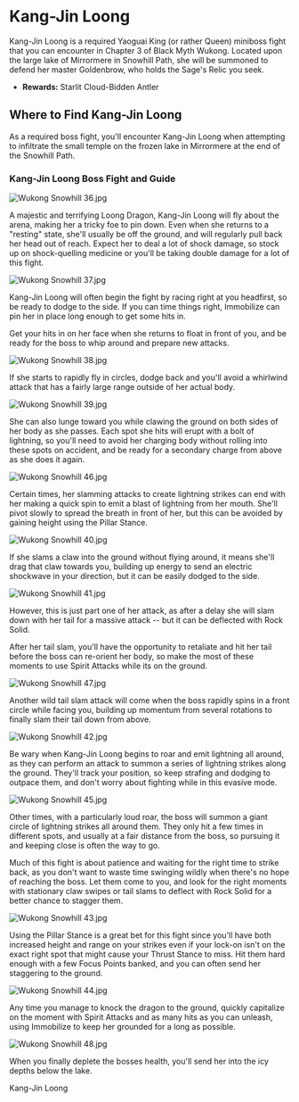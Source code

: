 # Kang-Jin Loong

Kang-Jin Loong is a required Yaoguai King (or rather Queen) miniboss fight that you can encounter in Chapter 3 of Black Myth Wukong. Located upon the large lake of Mirrormere in Snowhill Path, she will be summoned to defend her master Goldenbrow, who holds the Sage's Relic you seek. 

  * **Rewards:** Starlit Cloud-Bidden Antler 

## Where to Find Kang-Jin Loong

As a required boss fight, you'll encounter Kang-Jin Loong when attempting to infiltrate the small temple on the frozen lake in Mirrormere at the end of the Snowhill Path. 

### Kang-Jin Loong Boss Fight and Guide

![Wukong Snowhill 36.jpg](https://oyster.ignimgs.com/mediawiki/apis.ign.com/black-myth-wukong/9/9a/Wukong_Snowhill_36.jpg)

A majestic and terrifying Loong Dragon, Kang-Jin Loong will fly about the arena, making her a tricky foe to pin down. Even when she returns to a "resting" state, she'll usually be off the ground, and will regularly pull back her head out of reach. Expect her to deal a lot of shock damage, so stock up on shock-quelling medicine or you'll be taking double damage for a lot of this fight. 

![Wukong Snowhill 37.jpg](https://oyster.ignimgs.com/mediawiki/apis.ign.com/black-myth-wukong/9/9c/Wukong_Snowhill_37.jpg)

Kang-Jin Loong will often begin the fight by racing right at you headfirst, so be ready to dodge to the side. If you can time things right, Immobilize can pin her in place long enough to get some hits in. 

Get your hits in on her face when she returns to float in front of you, and be ready for the boss to whip around and prepare new attacks. 

![Wukong Snowhill 38.jpg](https://oyster.ignimgs.com/mediawiki/apis.ign.com/black-myth-wukong/f/ff/Wukong_Snowhill_38.jpg)

If she starts to rapidly fly in circles, dodge back and you'll avoid a whirlwind attack that has a fairly large range outside of her actual body. 

![Wukong Snowhill 39.jpg](https://oyster.ignimgs.com/mediawiki/apis.ign.com/black-myth-wukong/c/c7/Wukong_Snowhill_39.jpg)

She can also lunge toward you while clawing the ground on both sides of her body as she passes. Each spot she hits will erupt with a bolt of lightning, so you'll need to avoid her charging body without rolling into these spots on accident, and be ready for a secondary charge from above as she does it again. 

![Wukong Snowhill 46.jpg](https://oyster.ignimgs.com/mediawiki/apis.ign.com/black-myth-wukong/c/c3/Wukong_Snowhill_46.jpg)

Certain times, her slamming attacks to create lightning strikes can end with her making a quick spin to emit a blast of lightning from her mouth. She'll pivot slowly to spread the breath in front of her, but this can be avoided by gaining height using the Pillar Stance. 

![Wukong Snowhill 40.jpg](https://oyster.ignimgs.com/mediawiki/apis.ign.com/black-myth-wukong/8/87/Wukong_Snowhill_40.jpg)

If she slams a claw into the ground without flying around, it means she'll drag that claw towards you, building up energy to send an electric shockwave in your direction, but it can be easily dodged to the side. 

![Wukong Snowhill 41.jpg](https://oyster.ignimgs.com/mediawiki/apis.ign.com/black-myth-wukong/f/fc/Wukong_Snowhill_41.jpg)

However, this is just part one of her attack, as after a delay she will slam down with her tail for a massive attack -- but it can be deflected with Rock Solid. 

After her tail slam, you'll have the opportunity to retaliate and hit her tail before the boss can re-orient her body, so make the most of these moments to use Spirit Attacks while its on the ground. 

![Wukong Snowhill 47.jpg](https://oyster.ignimgs.com/mediawiki/apis.ign.com/black-myth-wukong/6/66/Wukong_Snowhill_47.jpg)

Another wild tail slam attack will come when the boss rapidly spins in a front circle while facing you, building up momentum from several rotations to finally slam their tail down from above. 

![Wukong Snowhill 42.jpg](https://oyster.ignimgs.com/mediawiki/apis.ign.com/black-myth-wukong/4/44/Wukong_Snowhill_42.jpg)

Be wary when Kang-Jin Loong begins to roar and emit lightning all around, as they can perform an attack to summon a series of lightning strikes along the ground. They'll track your position, so keep strafing and dodging to outpace them, and don't worry about fighting while in this evasive mode. 

![Wukong Snowhill 45.jpg](https://oyster.ignimgs.com/mediawiki/apis.ign.com/black-myth-wukong/e/eb/Wukong_Snowhill_45.jpg)

Other times, with a particularly loud roar, the boss will summon a giant circle of lightning strikes all around them. They only hit a few times in different spots, and usually at a fair distance from the boss, so pursuing it and keeping close is often the way to go. 

Much of this fight is about patience and waiting for the right time to strike back, as you don't want to waste time swinging wildly when there's no hope of reaching the boss. Let them come to you, and look for the right moments with stationary claw swipes or tail slams to deflect with Rock Solid for a better chance to stagger them. 

![Wukong Snowhill 43.jpg](https://oyster.ignimgs.com/mediawiki/apis.ign.com/black-myth-wukong/c/c8/Wukong_Snowhill_43.jpg)

Using the Pillar Stance is a great bet for this fight since you'll have both increased height and range on your strikes even if your lock-on isn't on the exact right spot that might cause your Thrust Stance to miss. Hit them hard enough with a few Focus Points banked, and you can often send her staggering to the ground. 

![Wukong Snowhill 44.jpg](https://oyster.ignimgs.com/mediawiki/apis.ign.com/black-myth-wukong/f/f4/Wukong_Snowhill_44.jpg)

Any time you manage to knock the dragon to the ground, quickly capitalize on the moment with Spirit Attacks and as many hits as you can unleash, using Immobilize to keep her grounded for a long as possible. 

![Wukong Snowhill 48.jpg](https://oyster.ignimgs.com/mediawiki/apis.ign.com/black-myth-wukong/a/a5/Wukong_Snowhill_48.jpg)

When you finally deplete the bosses health, you'll send her into the icy depths below the lake. 

Kang-Jin Loong